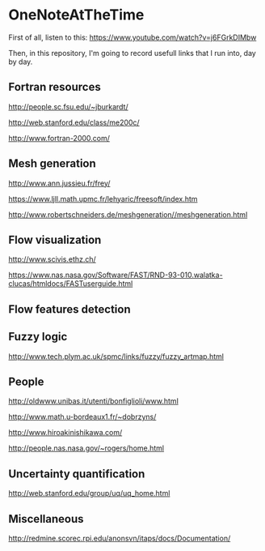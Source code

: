 # OneNoteAtTheTime
First of all, listen to this: https://www.youtube.com/watch?v=j6FGrkDIMbw

Then, in this repository, I'm going to record usefull links that I run into, day by day.

## Fortran resources
http://people.sc.fsu.edu/~jburkardt/

http://web.stanford.edu/class/me200c/

http://www.fortran-2000.com/
## Mesh generation
http://www.ann.jussieu.fr/frey/

https://www.ljll.math.upmc.fr/lehyaric/freesoft/index.htm

http://www.robertschneiders.de/meshgeneration//meshgeneration.html

## Flow visualization

http://www.scivis.ethz.ch/

https://www.nas.nasa.gov/Software/FAST/RND-93-010.walatka-clucas/htmldocs/FASTuserguide.html

## Flow features detection
## Fuzzy logic
http://www.tech.plym.ac.uk/spmc/links/fuzzy/fuzzy_artmap.html

## People
http://oldwww.unibas.it/utenti/bonfiglioli/www.html

http://www.math.u-bordeaux1.fr/~dobrzyns/

http://www.hiroakinishikawa.com/

http://people.nas.nasa.gov/~rogers/home.html

## Uncertainty quantification
http://web.stanford.edu/group/uq/uq_home.html

## Miscellaneous
http://redmine.scorec.rpi.edu/anonsvn/itaps/docs/Documentation/






